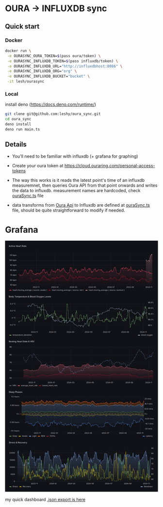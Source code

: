 # OURA -> INFLUXDB sync

## Quick start

### Docker
```sh
docker run \
 -e OURASYNC_OURA_TOKEN=$(pass oura/token) \
 -e OURASYNC_INFLUXDB_TOKEN=$(pass influxdb/token) \
 -e OURASYNC_INFLUXDB_URL="http://influxdbhost:8086" \
 -e OURASYNC_INFLUXDB_ORG="org" \
 -e OURASYNC_INFLUXDB_BUCKET="bucket" \
 -it lesh/ourasync
```

### Local

install deno (https://docs.deno.com/runtime/)

```sh
git clone git@github.com:leshy/oura_sync.git
cd oura_sync
deno install
deno run main.ts
```

## Details

- You'll need to be familiar with influxdb (+ grafana for graphing)

- Create your oura token at https://cloud.ouraring.com/personal-access-tokens

- The way this works is it reads the latest point's time of an influxdb measuremnet, then queries Oura API from that point onwards and writes the data to influxdb. measurement names are hardcoded, check [ouraSync.ts](./ouraSync.ts) file

- data transforms from [Oura Api](https://cloud.ouraring.com/v2/docs) to Influxdb are defined at [ouraSync.ts](./ouraSync.ts) file, should be quite straightforward to modify if needed. 

# Grafana
![grafana dashboard](./misc/dashboard.png)

my quick dashboard [.json export is here](./misc/grafana_dashboard.json)
